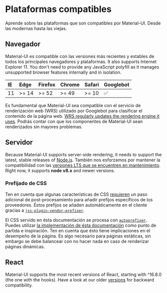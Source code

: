 # Plataformas compatibles

<p class="description">Aprende sobre las plataformas que son compatibles por Material-UI. Desde las modernas hasta las viejas.</p>

## Navegador

Material-UI es compatible con las versiones más recientes y estables de todos los principales navegadores y plataformas. It also supports Internet Explorer 11. You don't need to provide any JavaScript polyfill as it manages unsupported browser features internally and in isolation.

| IE | Edge  | Firefox | Chrome | Safari | Googlebot |
|:-- |:----- |:------- |:------ |:------ |:--------- |
| 11 | >= 14 | >= 52   | >= 49  | >= 10  | ✅         |


Es fundamental que Material-UI sea compatible con el servicio de renderización web (WRS) utilizado por Googlebot para clasificar el contenido de la página web. [WRS regularly updates the rendering engine it uses](https://webmasters.googleblog.com/2019/05/the-new-evergreen-googlebot.html). Podrás contar con que los componentes de Material-UI sean renderizados sin mayores problemas.

## Servidor

Because Material-UI supports server-side rendering, it needs to support the latest, stable releases of [Node.js](https://github.com/nodejs/node). También nos esforzamos por mantener la compatibilidad con las [versiones LTS que se encuentren en mantenimiento](https://github.com/nodejs/Release#lts-schedule1). Right now, it supports **node v8.x** and newer versions.

### Prefijado de CSS

Ten en cuenta que algunas características de CSS [requieren](https://github.com/cssinjs/jss/issues/279) un paso adicional de post-procesamiento para añadir prefijos específicos de los proveedores. Éstos prefijos se añaden automáticamente en el cliente gracias a [`jss-plugin-vendor-prefixer`](https://www.npmjs.com/package/jss-plugin-vendor-prefixer).

El CSS servido en ésta documentación se procesa con [`autoprefixer`](https://www.npmjs.com/package/autoprefixer). Puedes utilizar [la implementación de ésta documentación](https://github.com/mui-org/material-ui/blob/47aa5aeaec1d4ac2c08fd0e84277d6b91e497557/pages/_document.js#L123) como punto de partida e inspiración. Ten en cuenta que ésto tiene implicaciones en el desempeño de la página. Es algo necesario para páginas estáticas, sin embargo se debe balancear con no hacer nada en caso de renderizar páginas dinámicas.

## React

Material-UI supports the most recent versions of React, starting with ^16.8.0 (the one with the hooks). Have a look at our older [versions](/versions/) for backward compatibility.